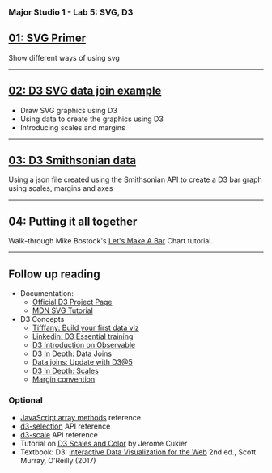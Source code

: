 ### Major Studio 1 - Lab 5: SVG, D3

## [01: SVG Primer](https://readyletsgo.github.io/major-studio-1-fa20/lab05-d3-json/01_svg_primer/)
Show different ways of using svg  

---  
## [02: D3 SVG data join example](https://readyletsgo.github.io/major-studio-1-fa20/lab05-d3-json/02_d3_svg/)
- Draw SVG graphics using D3
- Using data to create the graphics using D3
- Introducing scales and margins  


---  
## [03: D3 Smithsonian data](https://munusshih.github.io/dv-majorstudio/lab04_d3_unesco/03_d3_UNESCO/)
Using a json file created using the Smithsonian API to create a D3 bar graph using scales, margins and axes  

---  
## 04: Putting it all together
Walk-through Mike Bostock's [Let's Make A Bar](https://observablehq.com/@d3/lets-make-a-bar-chart?collection=@d3/lets-make-a-bar-chart) Chart tutorial.


---  
## Follow up reading


- Documentation:
    - [Official D3 Project Page](https://d3js.org/)
    - [MDN SVG Tutorial](https://developer.mozilla.org/en-US/docs/Web/SVG/Tutorial)
- D3 Concepts
    - [Tifffany: Build your first data viz](https://www.pluralsight.com/courses/build-your-first-data-visualization-d3)
    - [Linkedin: D3 Essential training](https://www.linkedin.com/learning/d3-js-essential-training-for-data-scientists/welcome?u=75880858)
     - [D3 Introduction on Observable](https://observablehq.com/collection/@d3/learn-d3)
    - [D3 In Depth: Data Joins](https://www.d3indepth.com/datajoins/)
    - [Data joins: Update with D3@5](https://observablehq.com/@d3/selection-join) 
    - [D3 In Depth: Scales](https://www.d3indepth.com/scales/)
    - [Margin convention](https://observablehq.com/@d3/margin-convention)
    
### Optional
- [JavaScript array methods](https://developer.mozilla.org/en-US/docs/Web/JavaScript/Reference/Global_Objects/Array/prototype) reference
- [d3-selection](https://github.com/d3/d3-selection) API reference
- [d3-scale](https://github.com/d3/d3-scale) API reference
- Tutorial on [D3 Scales and Color](http://www.jeromecukier.net/2011/08/11/d3-scales-and-color/) by Jerome Cukier
- Textbook: D3: [Interactive Data Visualization for the Web](https://clio.columbia.edu/catalog/13137514) 2nd ed., Scott Murray, O’Reilly (2017)

